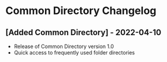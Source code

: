 # Common Directory Changelog

## [Added Common Directory] - 2022-04-10
- Release of Common Directory version 1.0
- Quick access to frequently used folder directories
